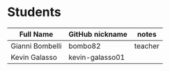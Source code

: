 # Students

| Full Name | GitHub nickname | notes |
| --------- | --------------- | ----- |
| Gianni Bombelli | bombo82 |  teacher |
| Kevin Galasso | kevin-galasso01 |
